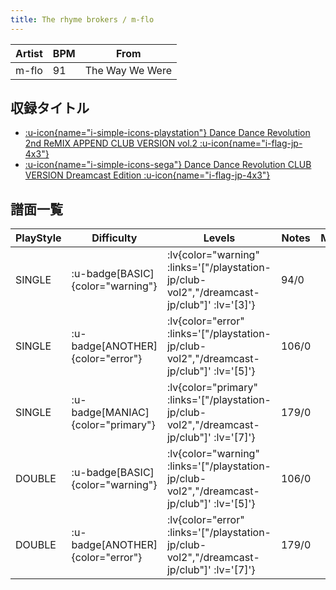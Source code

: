 ```yaml
---
title: The rhyme brokers / m-flo
---
```


|Artist|BPM|From|
|------|---|----|
|m-flo|91|The Way We Were|

## 収録タイトル

- [ :u-icon{name="i-simple-icons-playstation"} Dance Dance Revolution 2nd ReMIX APPEND CLUB VERSION vol.2 :u-icon{name="i-flag-jp-4x3"} ](/playstation-jp/club-vol2)
- [ :u-icon{name="i-simple-icons-sega"} Dance Dance Revolution CLUB VERSION Dreamcast Edition :u-icon{name="i-flag-jp-4x3"} ](/dreamcast-jp/club)

## 譜面一覧

|PlayStyle|Difficulty|Levels|Notes|Movie|
|---------|----------|------|-----|-----|
|SINGLE| :u-badge[BASIC]{color="warning"} | :lv{color="warning" :links='["/playstation-jp/club-vol2","/dreamcast-jp/club"]' :lv='[3]'} |94/0||
|SINGLE| :u-badge[ANOTHER]{color="error"} | :lv{color="error" :links='["/playstation-jp/club-vol2","/dreamcast-jp/club"]' :lv='[5]'} |106/0||
|SINGLE| :u-badge[MANIAC]{color="primary"} | :lv{color="primary" :links='["/playstation-jp/club-vol2","/dreamcast-jp/club"]' :lv='[7]'} |179/0||
|DOUBLE| :u-badge[BASIC]{color="warning"} | :lv{color="warning" :links='["/playstation-jp/club-vol2","/dreamcast-jp/club"]' :lv='[5]'} |106/0||
|DOUBLE| :u-badge[ANOTHER]{color="error"} | :lv{color="error" :links='["/playstation-jp/club-vol2","/dreamcast-jp/club"]' :lv='[7]'} |179/0||

